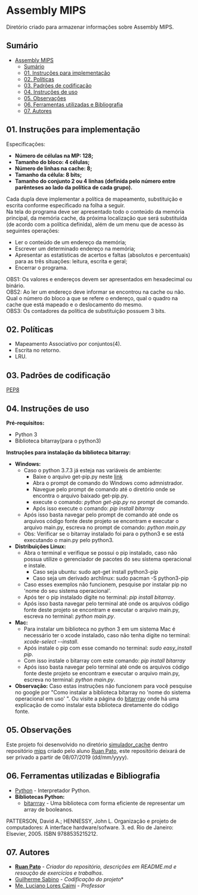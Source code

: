 # Assembly MIPS

Diretório criado para armazenar informações sobre Assembly MIPS.

## Sumário ##

- [Assembly MIPS](#assembly-mips)
  - [Sumário](#sumário)
  - [01. Instruções para implementação](#01-instruções-para-implementação)
  - [02. Políticas](#02-políticas)
  - [03. Padrões de codificação](#03-padrões-de-codificação)
  - [04. Instruções de uso](#04-instruções-de-uso)
  - [05. Observações](#05-observações)
  - [06. Ferramentas utilizadas e Bibliografia](#06-ferramentas-utilizadas-e-bibliografia)
  - [07. Autores](#07-autores)

## 01. Instruções para implementação ##
Especificações:  
* **Número de células na MP: 128;**  
* **Tamanho do bloco: 4 células;**  
* **Número de linhas na cache: 8;**  
* **Tamanho da célula: 8 bits;**  
* **Tamanho do conjunto 2 ou 4 linhas (definida pelo número entre parênteses ao lado da política de cada grupo).**  

Cada dupla deve implementar a política de mapeamento, substituição e escrita conforme especificado na folha a seguir.  
Na tela do programa deve ser apresentado todo o conteúdo da memória principal, da memória cache, da próxima localização que será substituída (de acordo com a política definida), além de um menu que de acesso às seguintes operações:  
* Ler o conteúdo de um endereço da memória;
* Escrever um determinado endereço na memória;  
* Apresentar as estatísticas de acertos e faltas (absolutos e percentuais) para as três situações: leitura, escrita e geral;  
* Encerrar o programa.  

OBS1: Os valores e endereços devem ser apresentados em hexadecimal ou binário.  
OBS2: Ao ler um endereço deve informar se encontrou na cache ou não. Qual o número do bloco a que se refere o endereço, qual o quadro na cache que está mapeado e o deslocamento do mesmo.  
OBS3: Os contadores da política de substituição possuem 3 bits.

## 02. Políticas ##
* Mapeamento Associativo por conjuntos(4).
* Escrita no retorno.
* LRU.

## 03. Padrões de codificação ##
[PEP8](https://www.python.org/dev/peps/pep-0008/)

## 04. Instruções de uso ##

**Pré-requisitos:** 
* Python 3
* Biblioteca bitarray(para o python3)


**Instruções para instalação da biblioteca bitarray:**

* **Windows:**
  * Caso o python 3.7.3 já esteja nas variáveis de ambiente:
    * Baixe o arquivo get-pip<i></i>.py neste [link](https://bootstrap.pypa.io/get-pip.py)
    * Abra o prompt de comando do Windows como admnistrador.
    * Navegue pelo prompt de comando até o diretório onde se encontra o arquivo baixado get-pip<i></i>.py.
    * execute o comando: *python get-pip<i></i>.py* no prompt de comando.
    * Após isso execute o comando: *pip install bitarray*
  * Após isso basta navegar pelo prompt de comando até onde os arquivos código fonte deste projeto se encontram e executar o arquivo main<i></i>.py, escreva no prompt de comando: *python main<i></i>.py*
  * Obs: Verificar se o bitarray instalado foi para o python3 e se está executando o main<i></i>.py pelo python3.
* **Distribuições Linux:**
  * Abra o terminal e verifique se possui o pip instalado, caso não possua utilize o gerenciador de pacotes do seu sistema operacional e instale.
    * Caso seja ubuntu: sudo apt-get install python3-pip
    * Caso seja um derivado archlinux: sudo pacman -S python3-pip
  * Caso esses exemplos não funcionem, pesquise por instalar pip no 'nome do seu sistema operacional'.
  * Após ter o pip instalado digite no terminal: *pip install bitarray*.
  * Após isso basta navegar pelo terminal até onde os arquivos código fonte deste projeto se encontram e executar o arquivo main<i></i>.py, escreva no terminal: *python main<i></i>.py*.
* **Mac:**
  * Para instalar um biblioteca no python 3 em um sistema Mac é necessário ter o xcode instalado, caso não tenha digite no terminal: *xcode-select --install*.
  * Após instale o pip com esse comando no terminal: *sudo easy_install pip*.
  * Com isso instale o bitarray com este comando: *pip install bitarray*
  * Após isso basta navegar pelo terminal até onde os arquivos código fonte deste projeto se encontram e executar o arquivo main<i></i>.py, escreva no terminal: *python main<i></i>.py*.
* **Observação:**  Caso estas instruções não funcionem para você pesquise no google por "Como instalar a biblioteca bitarray no 'nome do sistema operacional em uso' ". Ou visite a página do [bitarrray](https://pypi.org/project/bitarray/) onde há uma explicação de como instalar esta biblioteca diretamente do código fonte.

## 05. Observações ##

Este projeto foi desenvolvido no diretório [simulador_cache](https://github.com/ruanpato/mips/tree/master/simulador_cache/associativeMapping/) dentro repositório [mips](https://github.com/ruanpato/mips/) criado pelo aluno [Ruan Pato](https://github.com/ruanpato), este repositório deixará de ser privado a partir de 08/07/2019 (dd/mm/yyyy).

## 06. Ferramentas utilizadas e Bibliografia ##

* [Python](https://python.org/) - Interpretador Python.
* **Bibliotecas Python:**
  * [bitarrray](https://pypi.org/project/bitarray/) - Uma biblioteca com forma eficiente de representar um array de booleanos.

PATTERSON, David A.; HENNESSY, John L. Organização e projeto de computadores: A interface hardware/sofware. 3. ed. Rio de Janeiro: Elsevier, 2005. ISBN 9788535215212.

## 07. Autores ##

- **[Ruan Pato](https://github.com/ruanpato)** - *Criador do repositório, descrições em README.md e resoução de exercícios e trabalhos*.
- [Guilherme Sabino](https://github.com/fersasil) - *Codificação do projeto**
- [Me. Luciano Lores Caimi](https://github.com/lcaimi) - *Professor*